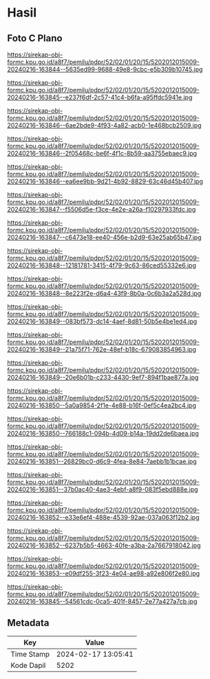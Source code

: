 # Hasil

## Foto C Plano

https://sirekap-obj-formc.kpu.go.id/a8f7/pemilu/pdpr/52/02/01/20/15/5202012015009-20240216-163844--5635ed99-9688-49e8-9cbc-e5b309b10745.jpg

https://sirekap-obj-formc.kpu.go.id/a8f7/pemilu/pdpr/52/02/01/20/15/5202012015009-20240216-163845--e237f6df-2c57-41c4-b6fa-a95ffdc5941e.jpg

https://sirekap-obj-formc.kpu.go.id/a8f7/pemilu/pdpr/52/02/01/20/15/5202012015009-20240216-163846--6ae2bde9-4f93-4a82-acb0-1e468bcb2509.jpg

https://sirekap-obj-formc.kpu.go.id/a8f7/pemilu/pdpr/52/02/01/20/15/5202012015009-20240216-163846--2f05468c-be6f-4f1c-8b59-aa3755ebaec9.jpg

https://sirekap-obj-formc.kpu.go.id/a8f7/pemilu/pdpr/52/02/01/20/15/5202012015009-20240216-163846--ea6ee9bb-9d21-4b92-8829-63c46d45b407.jpg

https://sirekap-obj-formc.kpu.go.id/a8f7/pemilu/pdpr/52/02/01/20/15/5202012015009-20240216-163847--f5506d5e-f3ce-4e2e-a26a-f10297933fdc.jpg

https://sirekap-obj-formc.kpu.go.id/a8f7/pemilu/pdpr/52/02/01/20/15/5202012015009-20240216-163847--c6473e18-ee40-456e-b2d9-63e25ab65b47.jpg

https://sirekap-obj-formc.kpu.go.id/a8f7/pemilu/pdpr/52/02/01/20/15/5202012015009-20240216-163848--12181781-3415-4f79-9c63-86ced55332e6.jpg

https://sirekap-obj-formc.kpu.go.id/a8f7/pemilu/pdpr/52/02/01/20/15/5202012015009-20240216-163848--8e223f2e-d6a4-43f9-8b0a-0c6b3a2a528d.jpg

https://sirekap-obj-formc.kpu.go.id/a8f7/pemilu/pdpr/52/02/01/20/15/5202012015009-20240216-163849--083bf573-dc14-4aef-8d81-50b5e4be1ed4.jpg

https://sirekap-obj-formc.kpu.go.id/a8f7/pemilu/pdpr/52/02/01/20/15/5202012015009-20240216-163849--21a75f71-762e-48ef-b18c-679083854963.jpg

https://sirekap-obj-formc.kpu.go.id/a8f7/pemilu/pdpr/52/02/01/20/15/5202012015009-20240216-163849--20e6b01b-c233-4430-9ef7-894f1bae877a.jpg

https://sirekap-obj-formc.kpu.go.id/a8f7/pemilu/pdpr/52/02/01/20/15/5202012015009-20240216-163850--5a0a9854-2f1e-4e88-b16f-0ef5c4ea2bc4.jpg

https://sirekap-obj-formc.kpu.go.id/a8f7/pemilu/pdpr/52/02/01/20/15/5202012015009-20240216-163850--766188c1-094b-4d09-b14a-19dd2de6baea.jpg

https://sirekap-obj-formc.kpu.go.id/a8f7/pemilu/pdpr/52/02/01/20/15/5202012015009-20240216-163851--26829bc0-d6c9-4fea-8e84-7aebb1b1bcae.jpg

https://sirekap-obj-formc.kpu.go.id/a8f7/pemilu/pdpr/52/02/01/20/15/5202012015009-20240216-163851--37b0ac40-4ae3-4ebf-a8f9-083f5ebd888e.jpg

https://sirekap-obj-formc.kpu.go.id/a8f7/pemilu/pdpr/52/02/01/20/15/5202012015009-20240216-163852--e33e6ef4-488e-4539-92ae-037a063f12b2.jpg

https://sirekap-obj-formc.kpu.go.id/a8f7/pemilu/pdpr/52/02/01/20/15/5202012015009-20240216-163852--6237b5b5-4663-40fe-a3ba-2a7667918042.jpg

https://sirekap-obj-formc.kpu.go.id/a8f7/pemilu/pdpr/52/02/01/20/15/5202012015009-20240216-163853--e09df255-3f23-4e04-ae98-a92e806f2e80.jpg

https://sirekap-obj-formc.kpu.go.id/a8f7/pemilu/pdpr/52/02/01/20/15/5202012015009-20240216-163845--54561cdc-0ca5-401f-8457-2e77a427a7cb.jpg


## Metadata

| Key        | Value               |
| ---------- | ------------------- |
| Time Stamp | 2024-02-17 13:05:41 |
| Kode Dapil | 5202                |




